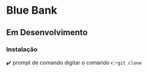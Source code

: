 # Blue Bank


## Em Desenvolvimento

### Instalação

:heavy_check_mark: prompt de comando digitar o comando :point_right:`git clone `

